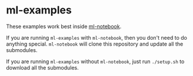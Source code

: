 # ml-examples

These examples work best inside [ml-notebook](https://github.com/kylemcdonald/ml-notebook).

If you are running `ml-examples` with `ml-notebook`, then you don't need to do anything special. `ml-notebook` will clone this repository and update all the submodules.

If you are running `ml-examples` without `ml-notebook`, just run `./setup.sh` to download all the submodules.